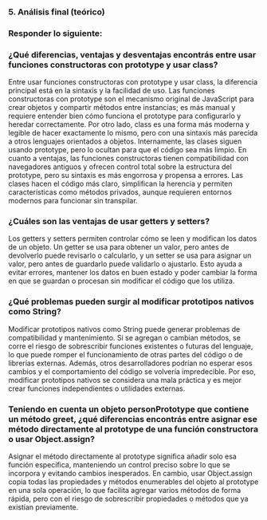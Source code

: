 ### 5. Análisis final (teórico)
### Responder lo siguiente:

### ¿Qué diferencias, ventajas y desventajas encontrás entre usar funciones constructoras con prototype y usar class?
Entre usar funciones constructoras con prototype y usar class, la diferencia principal está en la sintaxis y la facilidad de uso. Las funciones constructoras con prototype son el mecanismo original de JavaScript para crear objetos y compartir métodos entre instancias; es más manual y requiere entender bien cómo funciona el prototype para configurarlo y heredar correctamente. Por otro lado, class es una forma más moderna y legible de hacer exactamente lo mismo, pero con una sintaxis más parecida a otros lenguajes orientados a objetos. Internamente, las clases siguen usando prototype, pero lo ocultan para que el código sea más limpio. En cuanto a ventajas, las funciones constructoras tienen compatibilidad con navegadores antiguos y ofrecen control total sobre la estructura del prototype, pero su sintaxis es más engorrosa y propensa a errores. Las clases hacen el código más claro, simplifican la herencia y permiten características como métodos privados, aunque requieren entornos modernos para funcionar sin transpilar.

### ¿Cuáles son las ventajas de usar getters y setters?
Los getters y setters permiten controlar cómo se leen y modifican los datos de un objeto. Un getter se usa para obtener un valor, pero antes de devolverlo puede revisarlo o calcularlo, y un setter se usa para asignar un valor, pero antes de guardarlo puede validarlo o ajustarlo. Esto ayuda a evitar errores, mantener los datos en buen estado y poder cambiar la forma en que se guardan o procesan sin modificar el código que los utiliza.

### ¿Qué problemas pueden surgir al modificar prototipos nativos como String?
Modificar prototipos nativos como String puede generar problemas de compatibilidad y mantenimiento. Si se agregan o cambian métodos, se corre el riesgo de sobrescribir funciones existentes o futuras del lenguaje, lo que puede romper el funcionamiento de otras partes del código o de librerías externas. Además, otros desarrolladores podrían no esperar esos cambios y el comportamiento del código se volvería impredecible. Por eso, modificar prototipos nativos se considera una mala práctica y es mejor crear funciones independientes o utilidades externas.

### Teniendo en cuenta un objeto personPrototype que contiene un método greet, ¿qué diferencias encontrás entre asignar ese método directamente al prototype de una función constructora o usar Object.assign?
Asignar el método directamente al prototype significa añadir solo esa función específica, manteniendo un control preciso sobre lo que se incorpora y evitando cambios inesperados. En cambio, usar Object.assign copia todas las propiedades y métodos enumerables del objeto al prototype en una sola operación, lo que facilita agregar varios métodos de forma rápida, pero con el riesgo de sobrescribir propiedades o métodos que ya existían previamente.
